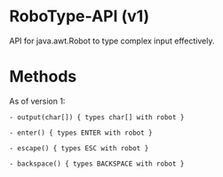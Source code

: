 # RoboType-API (v1)
API for java.awt.Robot to type complex input effectively. 

# Methods
As of version 1:

    - output(char[]) { types char[] with robot }
    
    - enter() { types ENTER with robot }
    
    - escape() { types ESC with robot }
    
    - backspace() { types BACKSPACE with robot }

